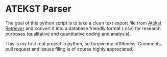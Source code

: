 # ATEKST Parser

The goal of this python script is to take a clean text export file from [Atekst Retriever](http://web.retriever-info.com/services/archive.html) and convert it into a database friendly format (.csv) for research purposes (qualitative and quantitative coding and analysis).

This is my first real project in python, so forgive my n00bness. Comments, pull request and issues filing is of course highly appreciated.

